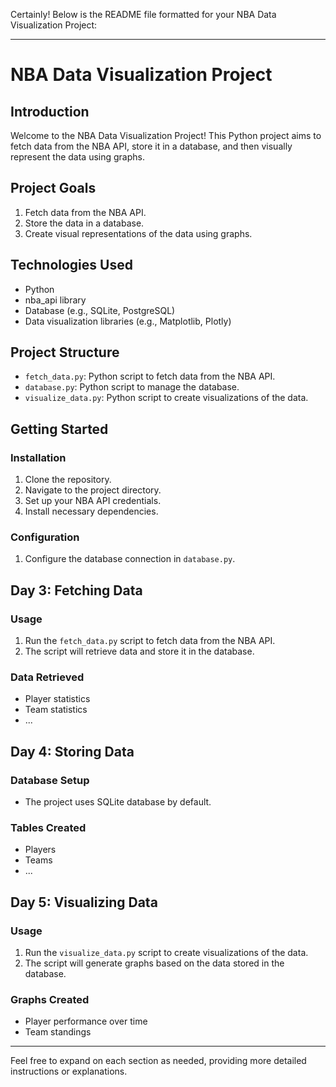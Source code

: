 Certainly! Below is the README file formatted for your NBA Data Visualization Project:

---

# NBA Data Visualization Project

## Introduction

Welcome to the NBA Data Visualization Project! This Python project aims to fetch data from the NBA API, store it in a database, and then visually represent the data using graphs.

## Project Goals

1. Fetch data from the NBA API.
2. Store the data in a database.
3. Create visual representations of the data using graphs.

## Technologies Used

- Python
- nba_api library
- Database (e.g., SQLite, PostgreSQL)
- Data visualization libraries (e.g., Matplotlib, Plotly)

## Project Structure

- `fetch_data.py`: Python script to fetch data from the NBA API.
- `database.py`: Python script to manage the database.
- `visualize_data.py`: Python script to create visualizations of the data.

## Getting Started

### Installation

1. Clone the repository.
2. Navigate to the project directory.
3. Set up your NBA API credentials.
4. Install necessary dependencies.

### Configuration

1. Configure the database connection in `database.py`.

## Day 3: Fetching Data

### Usage

1. Run the `fetch_data.py` script to fetch data from the NBA API.
2. The script will retrieve data and store it in the database.

### Data Retrieved

- Player statistics
- Team statistics
- ...

## Day 4: Storing Data

### Database Setup

- The project uses SQLite database by default.

### Tables Created

- Players
- Teams
- ...

## Day 5: Visualizing Data

### Usage

1. Run the `visualize_data.py` script to create visualizations of the data.
2. The script will generate graphs based on the data stored in the database.

### Graphs Created

- Player performance over time
- Team standings

---

Feel free to expand on each section as needed, providing more detailed instructions or explanations.
